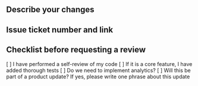   ## Describe your changes
  ## Issue ticket number and link
  ## Checklist before requesting a review
  
[ ] I have performed a self-review of my code
[ ] If it is a core feature, I have added thorough tests
[ ] Do we need to implement analytics?
[ ] Will this be part of a product update? If yes, please write one phrase about this update
